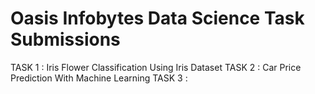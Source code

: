 # Oasis Infobytes Data Science Task Submissions

TASK 1 : Iris Flower Classification Using Iris Dataset
TASK 2 : Car Price Prediction With Machine Learning
TASK 3 : 

